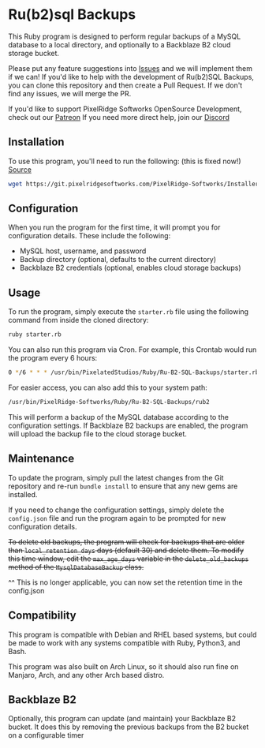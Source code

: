 # Ru(b2)sql Backups

This Ruby program is designed to perform regular backups of a MySQL database to a local directory, and optionally to a Backblaze B2 cloud storage bucket.

Please put any feature suggestions into [Issues](https://github.com/PixelRidge-Softworks/Ru-b2-SQL-Backups/issues) and we will implement them if we can!
If you'd like to help with the development of Ru(b2)SQL Backups, you can clone this repository and then create a Pull Request. If we don't find any issues, we will merge the PR.

If you'd like to support PixelRidge Softworks OpenSource Development, check out our [Patreon](https://patreon.com/PixelRidgeSoftworksOSP)
If you need more direct help, join our [Discord](https://discord.gg/SQeWBWS8v4)

## Installation

To use this program, you'll need to run the following: (this is  fixed now!)
[Source](https://git.pixelridgesoftworks.com/PixelRidge-Softworks/Installers/src/branch/main/rub2/install.sh)

```bash
wget https://git.pixelridgesoftworks.com/PixelRidge-Softworks/Installers/src/branch/main/rub2/install.sh && bash ./install.sh
```

## Configuration

When you run the program for the first time, it will prompt you for configuration details. These include the following:

- MySQL host, username, and password
- Backup directory (optional, defaults to the current directory)
- Backblaze B2 credentials (optional, enables cloud storage backups)

## Usage

To run the program, simply execute the `starter.rb` file using the following command from inside the cloned directory:

```bash
ruby starter.rb
```

You can also run this program via Cron. For example, this Crontab would run the program every 6 hours:

```bash
0 */6 * * * /usr/bin/PixelatedStudios/Ruby/Ru-B2-SQL-Backups/starter.rb
```

For easier access, you can also add this to your system path:

```bash
/usr/bin/PixelRidge-Softworks/Ruby/Ru-B2-SQL-Backups/rub2
```

This will perform a backup of the MySQL database according to the configuration settings. If Backblaze B2 backups are enabled, the program will upload the backup file to the cloud storage bucket.

## Maintenance

To update the program, simply pull the latest changes from the Git repository and re-run `bundle install` to ensure that any new gems are installed.

If you need to change the configuration settings, simply delete the `config.json` file and run the program again to be prompted for new configuration details.

~~To delete old backups, the program will check for backups that are older than `local_retention_days` days (default 30) and delete them. To modify this time window, edit the `max_age_days` variable in the `delete_old_backups` method of the `MysqlDatabaseBackup` class.~~

^^ This is no longer applicable, you can now set the retention time in the config.json

## Compatibility

This program is compatible with Debian and RHEL based systems, but could be made to work with any systems compatible with Ruby, Python3, and Bash.

This program was also built on Arch Linux, so it should also run fine on Manjaro, Arch, and any other Arch based distro.

## Backblaze B2

Optionally, this program can update (and maintain) your Backblaze B2 bucket. It does this by removing the previous backups from the B2 bucket on a configurable timer
